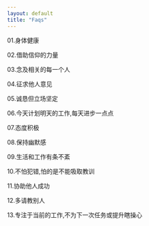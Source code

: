 ```yaml
---
layout: default
title: "Faqs"
---
```


01.身体健康      
  
02.借助信仰的力量       

03.念及相关的每一个人      

04.征求他人意见        

05.诚恳但立场坚定      

06.今天计划明天的工作,每天进步一点点      

07.态度积极      

08.保持幽默感     

09.生活和工作有条不紊      

10.不怕犯错,怕的是不能吸取教训      

11.协助他人成功      

12.多请教别人       

13.专注于当前的工作,不为下一次任务或提升瞎操心     

